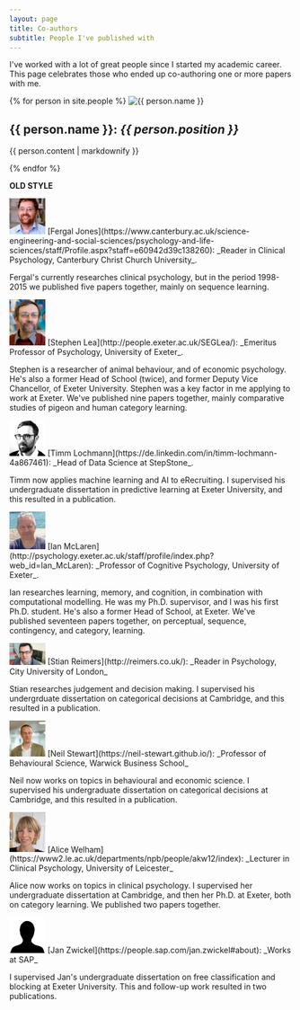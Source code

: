```yaml
---
layout: page
title: Co-authors
subtitle: People I've published with
---
```


I've worked with a lot of great people since I started my academic career. This page celebrates those who ended up co-authoring one or more papers with me. 

{% for person in site.people %}
  <img src="{{ person.thumbnail-img }}" alt="{{ person.name }}" style="width:64px:">
  <h2>{{ person.name }}: <i>{{ person.position }}</i></h2>
  <p>{{ person.content | markdownify }}</p>
{% endfor %}

**OLD STYLE** 

<img src="/assets/img/fergal-jones.jpg" alt="Fergal Jones" style="width:64px;">
[Fergal Jones](https://www.canterbury.ac.uk/science-engineering-and-social-sciences/psychology-and-life-sciences/staff/Profile.aspx?staff=e60942d39c138260): _Reader in Clinical Psychology, Canterbury Christ Church University_.

Fergal's currently researches clinical psychology, but in the period 1998-2015 we published five papers together, mainly on sequence learning. 

<img src="/assets/img/segl by ingmar.jpg" alt="Stephen Lea" style="width:64px;">
[Stephen Lea](http://people.exeter.ac.uk/SEGLea/): _Emeritus Professor of Psychology, University of Exeter_. 

Stephen is a researcher of animal behaviour, and of economic psychology. He's also a former Head of School (twice), and former Deputy Vice Chancellor, of Exeter University. Stephen was a key factor in me applying to work at Exeter. We've published nine papers together, mainly comparative studies of pigeon and human category learning. 

<img src="/assets/img/timm-lochmann.jpg" alt="Timm Lochmann" style="width:64px;">
[Timm Lochmann](https://de.linkedin.com/in/timm-lochmann-4a867461): _Head of Data Science at StepStone_.

Timm now applies machine learning and AI to eRecruiting. I supervised his undergraduate dissertation in predictive learning at Exeter University, and this resulted in a publication. 

<img src="/assets/img/Ian_McLaren.jpg" alt="Ian McLaren" style="width:64px;">
[Ian McLaren](http://psychology.exeter.ac.uk/staff/profile/index.php?web_id=Ian_McLaren): _Professor of Cognitive Psychology, University of Exeter_. 

Ian researches learning, memory, and cognition, in combination with computational modelling. He was my Ph.D. supervisor, and I was his first Ph.D. student. He's also a former Head of School, at Exeter. We've published seventeen papers together, on perceptual, sequence, contingency, and category, learning. 

<img src="/assets/img/stian-reimers.jpg" alt="Stian Reimers" style="width:64px;">
[Stian Reimers](http://reimers.co.uk/): _Reader in Psychology, City University of London_

Stian researches judgement and decision making. I supervised his undergrduate dissertation on categorical decisions at Cambridge, and this resulted in a publication. 

<img src="/assets/img/neil-stewart.jpg" alt="Neil Stewart" style="width:64px;">
[Neil Stewart](https://neil-stewart.github.io/): _Professor of Behavioural Science, Warwick Business School_

Neil now works on topics in behavioural and economic science. I supervised his undergraduate dissertation on categorical decisions at Cambridge, and this resulted in a publication.

<img src="/assets/img/alice-welham.jpg" alt="Alice Welham" style="width:64px;">
[Alice Welham](https://www2.le.ac.uk/departments/npb/people/akw12/index): _Lecturer in Clinical Psychology, University of Leicester_

Alice now works on topics in clinical psychology. I supervised her undergraduate dissertation at Cambridge, and then her Ph.D. at Exeter, both on category learning. We published two papers together.

<img src="/assets/img/blank-person.jpg" alt="Jan Zwickel" style="width:64px;">
[Jan Zwickel](https://people.sap.com/jan.zwickel#about): _Works at SAP_

I supervised Jan's undergraduate dissertation on free classification and blocking at Exeter University. This and follow-up work resulted in two publications. 
